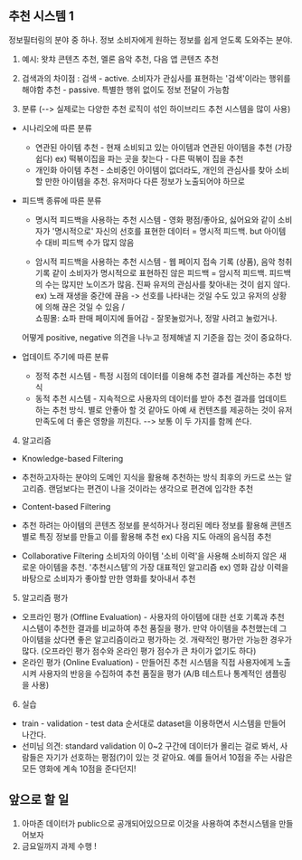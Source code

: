 ## 추천 시스템 1
정보필터링의 분야 중 하나. 정보 소비자에게 원하는 정보를 쉽게 얻도록 도와주는 분야.

1. 예시: 왓챠 콘텐츠 추천, 멜론 음악 추천, 다음 앱 콘텐츠 추천

2. 검색과의 차이점
: 검색 - active. 소비자가 관심사를 표현하는 '검색'이라는 행위를 해야함
추천 - passive. 특별한 행위 없이도 정보 전달이 가능함

3. 분류 (--> 실제로는 다양한 추천 로직이 섞인 하이브리드 추천 시스템을 많이 사용)
* 시나리오에 따른 분류
    * 연관된 아이템 추천 - 현재 소비되고 있는 아이템과 연관된 아이템을 추천 (가장 쉽다)
    ex) 떡볶이집을 파는 곳을 찾는다 - 다른 떡볶이 집을 추천
    * 개인화 아이템 추천 - 소비중인 아이템이 없더라도, 개인의 관심사를 찾아 소비할 만한 아이템을 추천. 유저마다 다른 정보가 노출되어야 하므로 
* 피드백 종류에 따른 분류
    * 명시적 피드백을 사용하는 추천 시스템 - 영화 평점/좋아요, 싫어요와 같이 소비자가 '명시적으로' 자신의 선호를 표현한 데이터 = 명시적 피드백. but 아이템 수 대비 피드백 수가 많지 않음

    * 암시적 피드백을 사용하는 추천 시스템 - 웹 페이지 접속 기록 (상품), 음악 청취 기록 같이 소비자가 명시적으로 표현하진 않은 피드백 = 암시적 피드백. 피드백의 수는 많지만 노이즈가 많음. 진짜 유저의 관심사를 찾아내는 것이 쉽지 않다.
    ex) 노래 재생을 중간에 끊음 -> 선호를 나타내는 것일 수도 있고 유저의 상황에 의해 끊은 것일 수 있음 / <br>
    쇼핑몰: 쇼파 판매 페이지에 들어감 - 잘못눌렀거나, 정말 사려고 눌렀거나.
    
    어떻게 positive, negative 의견을 나누고 정제해낼 지 기준을 잡는 것이 중요하다.

* 업데이트 주기에 따른 분류
    * 정적 추천 시스템 - 특정 시점의 데이터를 이용해 추천 결과를 계산하는 추천 방식
    * 동적 추천 시스템 - 지속적으로 사용자의 데이터를 받아 추천 결과를 업데이트하는 추천 방식. 별로 안좋아 할 것 같아도 아예 새 컨텐츠를 제공하는 것이 유저 만족도에 더 좋은 영향을 끼친다.
    --> 보통 이 두 가지를 함께 쓴다.

4. 알고리즘
* Knowledge-based Filtering
- 추천하고자하는 분야의 도메인 지식을 활용해 추천하는 방식
최후의 카드로 쓰는 알고리즘. 랜덤보다는 편견이 나을 것이라는 생각으로 편견에 입각한 추천

* Content-based Filtering
- 추천 하려는 아이템의 콘텐츠 정보를 분석하거나 정리된 메타 정보를 활용해 콘텐츠 별로 특징 정보를 만들고 이를 활용해 추천
ex) 다음 지도 아래의 음식점 추천

* Collaborative Filtering
소비자의 아이템 '소비 이력'을 사용해 소비하지 않은 새로운 아이템을 추천. '추천시스템'의 가장 대표적인 알고리즘
ex) 영화 감상 이력을 바탕으로 소비자가 좋아할 만한 영화를 찾아내서 추천

5. 알고리즘 평가
* 오프라인 평가 (Offline Evaluation) - 사용자의 아이템에 대한 선호 기록과 추천 시스템이 추천한 결과를 비교하여 추천 품질을 평가. 만약 아이템을 추천했는데 그 아이템을 샀다면 좋은 알고리즘이라고 평가하는 것. 개략적인 평가만 가능한 경우가 많다. (오프라인 평가 점수와 온라인 평가 점수가 큰 차이가 없기도 하다)
* 온라인 평가 (Online Evaluation) -  만들어진 추천 시스템을 직접 사용자에게 노출시켜 사용자의 반응을 수집하여 추천 품질을 평가 (A/B 테스트나 통계적인 샘플링을 사용)

6. 실습
* train - validation - test data 순서대로 dataset을 이용하면서 시스템을 만들어 나간다.
* 선미님 의견: standard validation 이 0~2 구간에 데이터가 몰리는 걸로 봐서, 사람들은 자기가 선호하는 평점(?)이 있는 것 같아요. 예를 들어서 10점을 주는 사람은 모든 영화에 계속 10점을 준다던지!

## 앞으로 할 일
1. 아마존 데이터가 public으로 공개되어있으므로 이것을 사용하여 추천시스템을 만들어보자
2. 금요일까지 과제 수행 !